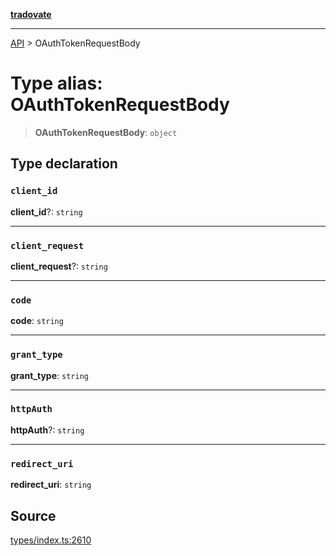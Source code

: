 [**tradovate**](../README.md)

***

[API](../API.md) > OAuthTokenRequestBody

# Type alias: OAuthTokenRequestBody

> **OAuthTokenRequestBody**: `object`

## Type declaration

### `client_id`

**client\_id**?: `string`

***

### `client_request`

**client\_request**?: `string`

***

### `code`

**code**: `string`

***

### `grant_type`

**grant\_type**: `string`

***

### `httpAuth`

**httpAuth**?: `string`

***

### `redirect_uri`

**redirect\_uri**: `string`

## Source

[types/index.ts:2610](https://github.com/cgilly2fast/tradovate-typescript/blob/b1caea5/src/types/index.ts#L2610)
